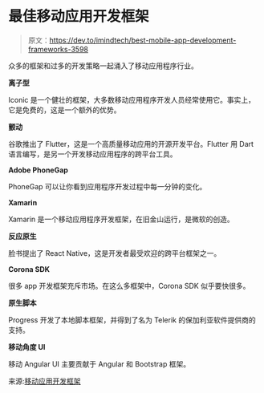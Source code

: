 # 最佳移动应用开发框架

> 原文：<https://dev.to/imindtech/best-mobile-app-development-frameworks-3598>

众多的框架和过多的开发策略一起涌入了移动应用程序行业。

**离子型**

Iconic 是一个健壮的框架，大多数移动应用程序开发人员经常使用它。事实上，它是免费的，这是一个额外的优势。

**颤动**

谷歌推出了 Flutter，这是一个高质量移动应用的开源开发平台。Flutter 用 Dart 语言编写，是另一个开发移动应用程序的跨平台工具。

**Adobe PhoneGap**

PhoneGap 可以让你看到应用程序开发过程中每一分钟的变化。

**Xamarin**

Xamarin 是一个移动应用程序开发框架，在旧金山运行，是微软的创造。

**反应原生**

脸书提出了 React Native，这是开发者最受欢迎的跨平台框架之一。

**Corona SDK**

很多 app 开发框架充斥市场。在这么多框架中，Corona SDK 似乎要快很多。

**原生脚本**

Progress 开发了本地脚本框架，并得到了名为 Telerik 的保加利亚软件提供商的支持。

**移动角度 UI**

移动 Angular UI 主要贡献于 Angular 和 Bootstrap 框架。

来源:[移动应用开发框架](https://www.mindtechconsultancy.com/mobile-app-development-frameworks/)